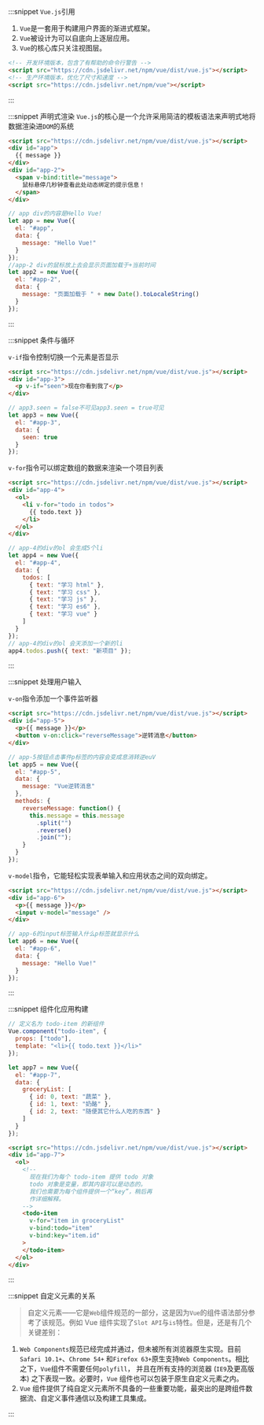 :::snippet `Vue.js`引用

1. `Vue`是一套用于构建用户界面的渐进式框架。
2. `Vue`被设计为可以自底向上逐层应用。
3. `Vue`的核心库只关注视图层。

```html
<!-- 开发环境版本，包含了有帮助的命令行警告 -->
<script src="https://cdn.jsdelivr.net/npm/vue/dist/vue.js"></script>
<!-- 生产环境版本，优化了尺寸和速度 -->
<script src="https://cdn.jsdelivr.net/npm/vue"></script>
```

:::

:::snippet 声明式渲染
`Vue.js`的核心是一个允许采用简洁的模板语法来声明式地将数据渲染进`DOM`的系统

```html
<script src="https://cdn.jsdelivr.net/npm/vue/dist/vue.js"></script>
<div id="app">
  {{ message }}
</div>
<div id="app-2">
  <span v-bind:title="message">
    鼠标悬停几秒钟查看此处动态绑定的提示信息！
  </span>
</div>
```

```javascript
// app div的内容是Hello Vue!
let app = new Vue({
  el: "#app",
  data: {
    message: "Hello Vue!"
  }
});
//app-2 div的鼠标放上去会显示页面加载于+当前时间
let app2 = new Vue({
  el: "#app-2",
  data: {
    message: "页面加载于 " + new Date().toLocaleString()
  }
});
```

:::

:::snippet 条件与循环

`v-if`指令控制切换一个元素是否显示

```html
<script src="https://cdn.jsdelivr.net/npm/vue/dist/vue.js"></script>
<div id="app-3">
  <p v-if="seen">现在你看到我了</p>
</div>
```

```javascript
// app3.seen = false不可见app3.seen = true可见
let app3 = new Vue({
  el: "#app-3",
  data: {
    seen: true
  }
});
```

`v-for`指令可以绑定数组的数据来渲染一个项目列表

```html
<script src="https://cdn.jsdelivr.net/npm/vue/dist/vue.js"></script>
<div id="app-4">
  <ol>
    <li v-for="todo in todos">
      {{ todo.text }}
    </li>
  </ol>
</div>
```

```javascript
// app-4的div的ol 会生成5个li
let app4 = new Vue({
  el: "#app-4",
  data: {
    todos: [
      { text: "学习 html" },
      { text: "学习 css" },
      { text: "学习 js" },
      { text: "学习 es6" },
      { text: "学习 vue" }
    ]
  }
});
// app-4的div的ol 会天添加一个新的li
app4.todos.push({ text: "新项目" });
```

:::

:::snippet 处理用户输入

`v-on`指令添加一个事件监听器

```html
<script src="https://cdn.jsdelivr.net/npm/vue/dist/vue.js"></script>
<div id="app-5">
  <p>{{ message }}</p>
  <button v-on:click="reverseMessage">逆转消息</button>
</div>
```

```javascript
// app-5按钮点击事件p标签的内容会变成息消转逆euV
let app5 = new Vue({
  el: "#app-5",
  data: {
    message: "Vue逆转消息"
  },
  methods: {
    reverseMessage: function() {
      this.message = this.message
        .split("")
        .reverse()
        .join("");
    }
  }
});
```

`v-model`指令，它能轻松实现表单输入和应用状态之间的双向绑定。

```html
<script src="https://cdn.jsdelivr.net/npm/vue/dist/vue.js"></script>
<div id="app-6">
  <p>{{ message }}</p>
  <input v-model="message" />
</div>
```

```javascript
// app-6的input标签输入什么p标签就显示什么
let app6 = new Vue({
  el: "#app-6",
  data: {
    message: "Hello Vue!"
  }
});
```

:::

:::snippet 组件化应用构建

```javascript
// 定义名为 todo-item 的新组件
Vue.component("todo-item", {
  props: ["todo"],
  template: "<li>{{ todo.text }}</li>"
});

let app7 = new Vue({
  el: "#app-7",
  data: {
    groceryList: [
      { id: 0, text: "蔬菜" },
      { id: 1, text: "奶酪" },
      { id: 2, text: "随便其它什么人吃的东西" }
    ]
  }
});
```

```html
<script src="https://cdn.jsdelivr.net/npm/vue/dist/vue.js"></script>
<div id="app-7">
  <ol>
    <!--
      现在我们为每个 todo-item 提供 todo 对象
      todo 对象是变量，即其内容可以是动态的。
      我们也需要为每个组件提供一个“key”，稍后再
      作详细解释。
    -->
    <todo-item
      v-for="item in groceryList"
      v-bind:todo="item"
      v-bind:key="item.id"
    >
    </todo-item>
  </ol>
</div>
```

:::

:::snippet 自定义元素的关系

> 自定义元素——它是`Web`组件规范的一部分，这是因为`Vue`的组件语法部分参考了该规范。例如 Vue 组件实现了`Slot API`与`is`特性。但是，还是有几个关键差别：

1. `Web Components`规范已经完成并通过，但未被所有浏览器原生实现。目前`Safari 10.1+`、`Chrome 54+`
   和`Firefox 63+`原生支持`Web Components`。相比之下，`Vue`组件不需要任何`polyfill`，
   并且在所有支持的浏览器 (`IE9`及更高版本) 之下表现一致。必要时，`Vue` 组件也可以包装于原生自定义元素之内。
2. `Vue` 组件提供了纯自定义元素所不具备的一些重要功能，最突出的是跨组件数据流、自定义事件通信以及构建工具集成。

:::
